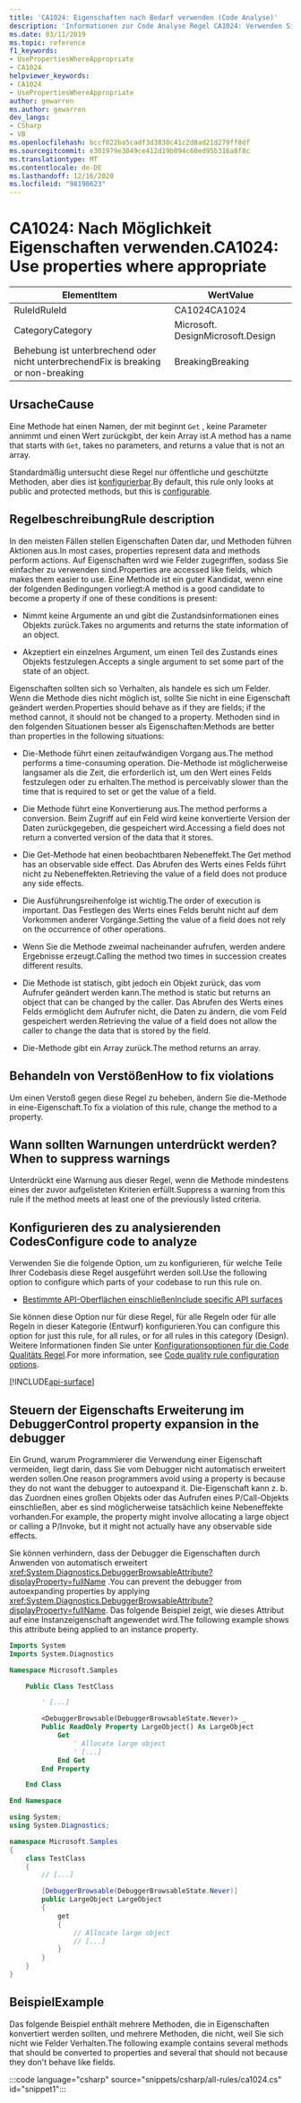 ```yaml
---
title: 'CA1024: Eigenschaften nach Bedarf verwenden (Code Analyse)'
description: 'Informationen zur Code Analyse Regel CA1024: Verwenden Sie ggf. die Eigenschaften.'
ms.date: 03/11/2019
ms.topic: reference
f1_keywords:
- UsePropertiesWhereAppropriate
- CA1024
helpviewer_keywords:
- CA1024
- UsePropertiesWhereAppropriate
author: gewarren
ms.author: gewarren
dev_langs:
- CSharp
- VB
ms.openlocfilehash: bccf022ba5cadf3d3830c41c2d8ad21d279ff8df
ms.sourcegitcommit: e301979e3049ce412d19b094c60ed95b316a8f8c
ms.translationtype: MT
ms.contentlocale: de-DE
ms.lasthandoff: 12/16/2020
ms.locfileid: "98190623"
---
```

# <a name="ca1024-use-properties-where-appropriate"></a><span data-ttu-id="07c40-103">CA1024: Nach Möglichkeit Eigenschaften verwenden.</span><span class="sxs-lookup"><span data-stu-id="07c40-103">CA1024: Use properties where appropriate</span></span>

| <span data-ttu-id="07c40-104">Element</span><span class="sxs-lookup"><span data-stu-id="07c40-104">Item</span></span>                                     | <span data-ttu-id="07c40-105">Wert</span><span class="sxs-lookup"><span data-stu-id="07c40-105">Value</span></span>            |
|------------------------------------------|------------------|
| <span data-ttu-id="07c40-106">RuleId</span><span class="sxs-lookup"><span data-stu-id="07c40-106">RuleId</span></span>                                   | <span data-ttu-id="07c40-107">CA1024</span><span class="sxs-lookup"><span data-stu-id="07c40-107">CA1024</span></span>           |
| <span data-ttu-id="07c40-108">Category</span><span class="sxs-lookup"><span data-stu-id="07c40-108">Category</span></span>                                 | <span data-ttu-id="07c40-109">Microsoft. Design</span><span class="sxs-lookup"><span data-stu-id="07c40-109">Microsoft.Design</span></span> |
| <span data-ttu-id="07c40-110">Behebung ist unterbrechend oder nicht unterbrechend</span><span class="sxs-lookup"><span data-stu-id="07c40-110">Fix is breaking or non-breaking</span></span> | <span data-ttu-id="07c40-111">Breaking</span><span class="sxs-lookup"><span data-stu-id="07c40-111">Breaking</span></span>         |

## <a name="cause"></a><span data-ttu-id="07c40-112">Ursache</span><span class="sxs-lookup"><span data-stu-id="07c40-112">Cause</span></span>

<span data-ttu-id="07c40-113">Eine Methode hat einen Namen, der mit beginnt `Get` , keine Parameter annimmt und einen Wert zurückgibt, der kein Array ist.</span><span class="sxs-lookup"><span data-stu-id="07c40-113">A method has a name that starts with `Get`, takes no parameters, and returns a value that is not an array.</span></span>

<span data-ttu-id="07c40-114">Standardmäßig untersucht diese Regel nur öffentliche und geschützte Methoden, aber dies ist [konfigurierbar](#configure-code-to-analyze).</span><span class="sxs-lookup"><span data-stu-id="07c40-114">By default, this rule only looks at public and protected methods, but this is [configurable](#configure-code-to-analyze).</span></span>

## <a name="rule-description"></a><span data-ttu-id="07c40-115">Regelbeschreibung</span><span class="sxs-lookup"><span data-stu-id="07c40-115">Rule description</span></span>

<span data-ttu-id="07c40-116">In den meisten Fällen stellen Eigenschaften Daten dar, und Methoden führen Aktionen aus.</span><span class="sxs-lookup"><span data-stu-id="07c40-116">In most cases, properties represent data and methods perform actions.</span></span> <span data-ttu-id="07c40-117">Auf Eigenschaften wird wie Felder zugegriffen, sodass Sie einfacher zu verwenden sind.</span><span class="sxs-lookup"><span data-stu-id="07c40-117">Properties are accessed like fields, which makes them easier to use.</span></span> <span data-ttu-id="07c40-118">Eine Methode ist ein guter Kandidat, wenn eine der folgenden Bedingungen vorliegt:</span><span class="sxs-lookup"><span data-stu-id="07c40-118">A method is a good candidate to become a property if one of these conditions is present:</span></span>

- <span data-ttu-id="07c40-119">Nimmt keine Argumente an und gibt die Zustandsinformationen eines Objekts zurück.</span><span class="sxs-lookup"><span data-stu-id="07c40-119">Takes no arguments and returns the state information of an object.</span></span>

- <span data-ttu-id="07c40-120">Akzeptiert ein einzelnes Argument, um einen Teil des Zustands eines Objekts festzulegen.</span><span class="sxs-lookup"><span data-stu-id="07c40-120">Accepts a single argument to set some part of the state of an object.</span></span>

<span data-ttu-id="07c40-121">Eigenschaften sollten sich so Verhalten, als handele es sich um Felder. Wenn die Methode dies nicht möglich ist, sollte Sie nicht in eine Eigenschaft geändert werden.</span><span class="sxs-lookup"><span data-stu-id="07c40-121">Properties should behave as if they are fields; if the method cannot, it should not be changed to a property.</span></span> <span data-ttu-id="07c40-122">Methoden sind in den folgenden Situationen besser als Eigenschaften:</span><span class="sxs-lookup"><span data-stu-id="07c40-122">Methods are better than properties in the following situations:</span></span>

- <span data-ttu-id="07c40-123">Die-Methode führt einen zeitaufwändigen Vorgang aus.</span><span class="sxs-lookup"><span data-stu-id="07c40-123">The method performs a time-consuming operation.</span></span> <span data-ttu-id="07c40-124">Die-Methode ist möglicherweise langsamer als die Zeit, die erforderlich ist, um den Wert eines Felds festzulegen oder zu erhalten.</span><span class="sxs-lookup"><span data-stu-id="07c40-124">The method is perceivably slower than the time that is required to set or get the value of a field.</span></span>

- <span data-ttu-id="07c40-125">Die Methode führt eine Konvertierung aus.</span><span class="sxs-lookup"><span data-stu-id="07c40-125">The method performs a conversion.</span></span> <span data-ttu-id="07c40-126">Beim Zugriff auf ein Feld wird keine konvertierte Version der Daten zurückgegeben, die gespeichert wird.</span><span class="sxs-lookup"><span data-stu-id="07c40-126">Accessing a field does not return a converted version of the data that it stores.</span></span>

- <span data-ttu-id="07c40-127">Die Get-Methode hat einen beobachtbaren Nebeneffekt.</span><span class="sxs-lookup"><span data-stu-id="07c40-127">The Get method has an observable side effect.</span></span> <span data-ttu-id="07c40-128">Das Abrufen des Werts eines Felds führt nicht zu Nebeneffekten.</span><span class="sxs-lookup"><span data-stu-id="07c40-128">Retrieving the value of a field does not produce any side effects.</span></span>

- <span data-ttu-id="07c40-129">Die Ausführungsreihenfolge ist wichtig.</span><span class="sxs-lookup"><span data-stu-id="07c40-129">The order of execution is important.</span></span> <span data-ttu-id="07c40-130">Das Festlegen des Werts eines Felds beruht nicht auf dem Vorkommen anderer Vorgänge.</span><span class="sxs-lookup"><span data-stu-id="07c40-130">Setting the value of a field does not rely on the occurrence of other operations.</span></span>

- <span data-ttu-id="07c40-131">Wenn Sie die Methode zweimal nacheinander aufrufen, werden andere Ergebnisse erzeugt.</span><span class="sxs-lookup"><span data-stu-id="07c40-131">Calling the method two times in succession creates different results.</span></span>

- <span data-ttu-id="07c40-132">Die Methode ist statisch, gibt jedoch ein Objekt zurück, das vom Aufrufer geändert werden kann.</span><span class="sxs-lookup"><span data-stu-id="07c40-132">The method is static but returns an object that can be changed by the caller.</span></span> <span data-ttu-id="07c40-133">Das Abrufen des Werts eines Felds ermöglicht dem Aufrufer nicht, die Daten zu ändern, die vom Feld gespeichert werden.</span><span class="sxs-lookup"><span data-stu-id="07c40-133">Retrieving the value of a field does not allow the caller to change the data that is stored by the field.</span></span>

- <span data-ttu-id="07c40-134">Die-Methode gibt ein Array zurück.</span><span class="sxs-lookup"><span data-stu-id="07c40-134">The method returns an array.</span></span>

## <a name="how-to-fix-violations"></a><span data-ttu-id="07c40-135">Behandeln von Verstößen</span><span class="sxs-lookup"><span data-stu-id="07c40-135">How to fix violations</span></span>

<span data-ttu-id="07c40-136">Um einen Verstoß gegen diese Regel zu beheben, ändern Sie die-Methode in eine-Eigenschaft.</span><span class="sxs-lookup"><span data-stu-id="07c40-136">To fix a violation of this rule, change the method to a property.</span></span>

## <a name="when-to-suppress-warnings"></a><span data-ttu-id="07c40-137">Wann sollten Warnungen unterdrückt werden?</span><span class="sxs-lookup"><span data-stu-id="07c40-137">When to suppress warnings</span></span>

<span data-ttu-id="07c40-138">Unterdrückt eine Warnung aus dieser Regel, wenn die Methode mindestens eines der zuvor aufgelisteten Kriterien erfüllt.</span><span class="sxs-lookup"><span data-stu-id="07c40-138">Suppress a warning from this rule if the method meets at least one of the previously listed criteria.</span></span>

## <a name="configure-code-to-analyze"></a><span data-ttu-id="07c40-139">Konfigurieren des zu analysierenden Codes</span><span class="sxs-lookup"><span data-stu-id="07c40-139">Configure code to analyze</span></span>

<span data-ttu-id="07c40-140">Verwenden Sie die folgende Option, um zu konfigurieren, für welche Teile Ihrer Codebasis diese Regel ausgeführt werden soll.</span><span class="sxs-lookup"><span data-stu-id="07c40-140">Use the following option to configure which parts of your codebase to run this rule on.</span></span>

- [<span data-ttu-id="07c40-141">Bestimmte API-Oberflächen einschließen</span><span class="sxs-lookup"><span data-stu-id="07c40-141">Include specific API surfaces</span></span>](#include-specific-api-surfaces)

<span data-ttu-id="07c40-142">Sie können diese Option nur für diese Regel, für alle Regeln oder für alle Regeln in dieser Kategorie (Entwurf) konfigurieren.</span><span class="sxs-lookup"><span data-stu-id="07c40-142">You can configure this option for just this rule, for all rules, or for all rules in this category (Design).</span></span> <span data-ttu-id="07c40-143">Weitere Informationen finden Sie unter [Konfigurationsoptionen für die Code Qualitäts Regel](../code-quality-rule-options.md).</span><span class="sxs-lookup"><span data-stu-id="07c40-143">For more information, see [Code quality rule configuration options](../code-quality-rule-options.md).</span></span>

[!INCLUDE[api-surface](~/includes/code-analysis/api-surface.md)]

## <a name="control-property-expansion-in-the-debugger"></a><span data-ttu-id="07c40-144">Steuern der Eigenschafts Erweiterung im Debugger</span><span class="sxs-lookup"><span data-stu-id="07c40-144">Control property expansion in the debugger</span></span>

<span data-ttu-id="07c40-145">Ein Grund, warum Programmierer die Verwendung einer Eigenschaft vermeiden, liegt darin, dass Sie vom Debugger nicht automatisch erweitert werden sollen.</span><span class="sxs-lookup"><span data-stu-id="07c40-145">One reason programmers avoid using a property is because they do not want the debugger to autoexpand it.</span></span> <span data-ttu-id="07c40-146">Die-Eigenschaft kann z. b. das Zuordnen eines großen Objekts oder das Aufrufen eines P/Call-Objekts einschließen, aber es sind möglicherweise tatsächlich keine Nebeneffekte vorhanden.</span><span class="sxs-lookup"><span data-stu-id="07c40-146">For example, the property might involve allocating a large object or calling a P/Invoke, but it might not actually have any observable side effects.</span></span>

<span data-ttu-id="07c40-147">Sie können verhindern, dass der Debugger die Eigenschaften durch Anwenden von automatisch erweitert <xref:System.Diagnostics.DebuggerBrowsableAttribute?displayProperty=fullName> .</span><span class="sxs-lookup"><span data-stu-id="07c40-147">You can prevent the debugger from autoexpanding properties by applying <xref:System.Diagnostics.DebuggerBrowsableAttribute?displayProperty=fullName>.</span></span> <span data-ttu-id="07c40-148">Das folgende Beispiel zeigt, wie dieses Attribut auf eine Instanzeigenschaft angewendet wird.</span><span class="sxs-lookup"><span data-stu-id="07c40-148">The following example shows this attribute being applied to an instance property.</span></span>

```vb
Imports System
Imports System.Diagnostics

Namespace Microsoft.Samples

    Public Class TestClass

        ' [...]

        <DebuggerBrowsable(DebuggerBrowsableState.Never)> _
        Public ReadOnly Property LargeObject() As LargeObject
            Get
                ' Allocate large object
                ' [...]
            End Get
        End Property

    End Class

End Namespace
```

```csharp
using System;
using System.Diagnostics;

namespace Microsoft.Samples
{
    class TestClass
    {
        // [...]

        [DebuggerBrowsable(DebuggerBrowsableState.Never)]
        public LargeObject LargeObject
        {
            get
            {
                // Allocate large object
                // [...]
            }
        }
    }
}
```

## <a name="example"></a><span data-ttu-id="07c40-149">Beispiel</span><span class="sxs-lookup"><span data-stu-id="07c40-149">Example</span></span>

<span data-ttu-id="07c40-150">Das folgende Beispiel enthält mehrere Methoden, die in Eigenschaften konvertiert werden sollten, und mehrere Methoden, die nicht, weil Sie sich nicht wie Felder Verhalten.</span><span class="sxs-lookup"><span data-stu-id="07c40-150">The following example contains several methods that should be converted to properties and several that should not because they don't behave like fields.</span></span>

:::code language="csharp" source="snippets/csharp/all-rules/ca1024.cs" id="snippet1":::
